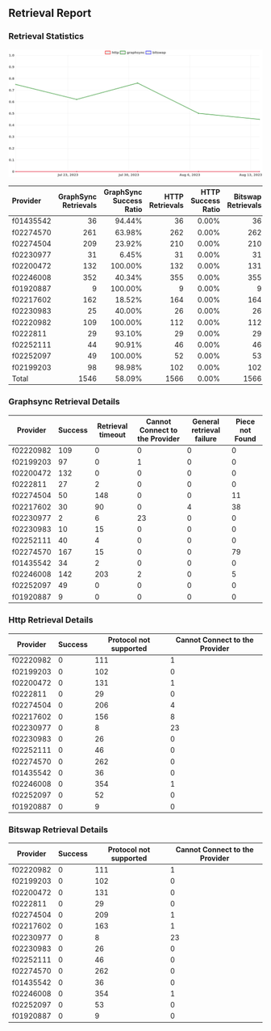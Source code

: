 ## Retrieval Report
### Retrieval Statistics
<img src="https://raw.githubusercontent.com/data-preservation-programs/filplus-checker-assets/main/filecoin-project/filecoin-plus-large-datasets/issues/1009/1692074822002.png"/>

| Provider  | GraphSync Retrievals | GraphSync Success Ratio | HTTP Retrievals | HTTP Success Ratio | Bitswap Retrievals | Bitswap Success Ratio |
| :-------- | -------------------: | ----------------------: | --------------: | -----------------: | -----------------: | --------------------: |
| f01435542 |                   36 |                  94.44% |              36 |              0.00% |                 36 |                 0.00% |
| f02274570 |                  261 |                  63.98% |             262 |              0.00% |                262 |                 0.00% |
| f02274504 |                  209 |                  23.92% |             210 |              0.00% |                210 |                 0.00% |
| f02230977 |                   31 |                   6.45% |              31 |              0.00% |                 31 |                 0.00% |
| f02200472 |                  132 |                 100.00% |             132 |              0.00% |                131 |                 0.00% |
| f02246008 |                  352 |                  40.34% |             355 |              0.00% |                355 |                 0.00% |
| f01920887 |                    9 |                 100.00% |               9 |              0.00% |                  9 |                 0.00% |
| f02217602 |                  162 |                  18.52% |             164 |              0.00% |                164 |                 0.00% |
| f02230983 |                   25 |                  40.00% |              26 |              0.00% |                 26 |                 0.00% |
| f02220982 |                  109 |                 100.00% |             112 |              0.00% |                112 |                 0.00% |
| f0222811  |                   29 |                  93.10% |              29 |              0.00% |                 29 |                 0.00% |
| f02252111 |                   44 |                  90.91% |              46 |              0.00% |                 46 |                 0.00% |
| f02252097 |                   49 |                 100.00% |              52 |              0.00% |                 53 |                 0.00% |
| f02199203 |                   98 |                  98.98% |             102 |              0.00% |                102 |                 0.00% |
| Total     |                 1546 |                  58.09% |            1566 |              0.00% |               1566 |                 0.00% |

### Graphsync Retrieval Details
| Provider  | Success | Retrieval timeout | Cannot Connect to the Provider | General retrieval failure | Piece not Found |
| --------- | ------- | ----------------- | ------------------------------ | ------------------------- | --------------- |
| f02220982 | 109     | 0                 | 0                              | 0                         | 0               |
| f02199203 | 97      | 0                 | 1                              | 0                         | 0               |
| f02200472 | 132     | 0                 | 0                              | 0                         | 0               |
| f0222811  | 27      | 2                 | 0                              | 0                         | 0               |
| f02274504 | 50      | 148               | 0                              | 0                         | 11              |
| f02217602 | 30      | 90                | 0                              | 4                         | 38              |
| f02230977 | 2       | 6                 | 23                             | 0                         | 0               |
| f02230983 | 10      | 15                | 0                              | 0                         | 0               |
| f02252111 | 40      | 4                 | 0                              | 0                         | 0               |
| f02274570 | 167     | 15                | 0                              | 0                         | 79              |
| f01435542 | 34      | 2                 | 0                              | 0                         | 0               |
| f02246008 | 142     | 203               | 2                              | 0                         | 5               |
| f02252097 | 49      | 0                 | 0                              | 0                         | 0               |
| f01920887 | 9       | 0                 | 0                              | 0                         | 0               |

### Http Retrieval Details
| Provider  | Success | Protocol not supported | Cannot Connect to the Provider |
| --------- | ------- | ---------------------- | ------------------------------ |
| f02220982 | 0       | 111                    | 1                              |
| f02199203 | 0       | 102                    | 0                              |
| f02200472 | 0       | 131                    | 1                              |
| f0222811  | 0       | 29                     | 0                              |
| f02274504 | 0       | 206                    | 4                              |
| f02217602 | 0       | 156                    | 8                              |
| f02230977 | 0       | 8                      | 23                             |
| f02230983 | 0       | 26                     | 0                              |
| f02252111 | 0       | 46                     | 0                              |
| f02274570 | 0       | 262                    | 0                              |
| f01435542 | 0       | 36                     | 0                              |
| f02246008 | 0       | 354                    | 1                              |
| f02252097 | 0       | 52                     | 0                              |
| f01920887 | 0       | 9                      | 0                              |

### Bitswap Retrieval Details
| Provider  | Success | Protocol not supported | Cannot Connect to the Provider |
| --------- | ------- | ---------------------- | ------------------------------ |
| f02220982 | 0       | 111                    | 1                              |
| f02199203 | 0       | 102                    | 0                              |
| f02200472 | 0       | 131                    | 0                              |
| f0222811  | 0       | 29                     | 0                              |
| f02274504 | 0       | 209                    | 1                              |
| f02217602 | 0       | 163                    | 1                              |
| f02230977 | 0       | 8                      | 23                             |
| f02230983 | 0       | 26                     | 0                              |
| f02252111 | 0       | 46                     | 0                              |
| f02274570 | 0       | 262                    | 0                              |
| f01435542 | 0       | 36                     | 0                              |
| f02246008 | 0       | 354                    | 1                              |
| f02252097 | 0       | 53                     | 0                              |
| f01920887 | 0       | 9                      | 0                              |
